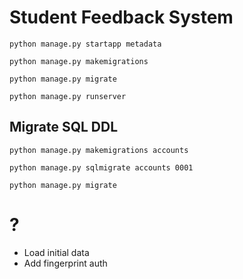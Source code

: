 # Student Feedback System

`python manage.py startapp metadata`

`python manage.py makemigrations`

`python manage.py migrate`

`python manage.py runserver`


## Migrate SQL DDL

`python manage.py makemigrations accounts`

`python manage.py sqlmigrate accounts 0001`

`python manage.py migrate`

# ?

* Load initial data
* Add fingerprint auth
